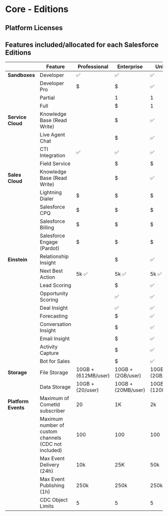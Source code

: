 # Core - Editions

## Platform Licenses

## Features included/allocated for each Salesforce Editions

|| Feature | Professional | Enterprise | Unlimited |
|--|--|--|--|--|
| **Sandboxes**| Developer | ✅| ✅| ✅|
|| Developer Pro | $| $| ✅|
|| Partial || 1| 1| |
|| Full|| $| 1| |
| **Service Cloud**| Knowledge Base (Read Write) || $  | ✅|
|| Live Agent Chat || $| ✅| |
|| CTI Integration | ✅| ✅| ✅|
|| Field Service || $ | $| |
| **Sales Cloud**| Knowledge Base (Read Write) | | $ | ✅ | |
|| Lightning Dialer | $| $| $|
|| Salesforce CPQ | $| $| $|
|| Salesforce Billing | $| $| $|
|| Salesforce Engage (Pardot) | $| $| $|
| **Einstein** | Relationship Insight | | $ | ✅| |
|| Next Best Action | 5k ✅| 5k ✅ |5k ✅ |
|| Lead Scoring || $| ✅| |
|| Opportunity Scoring || ✅ | ✅| |
|| Deal Insight || ✅| ✅| |
|| Forecasting || $ | ✅| |
|| Conversation Insight || $ | ✅| |
|| Email Insight || $| ✅| |
|| Activity Capture || $| ✅| |
|| Bot for Sales || $| ✅| |
| **Storage** | File Storage |10GB + (612MB/user) | 10GB + (2GB/user) | 10GB + (2GB/user)|
| | Data Storage  |10GB + (20/user) | 10GB + (20MB/user) | 10GB + (120MB/user)|
| **Platform Events** | Maximum of CometId subscriber | 20 | 1K | 2k
|| Maximum number of custom channels (CDC not included) | 100 | 100 | 100
|| Max Event Delivery (24h) | 10k | 25K | 50k
|| Max Event Publishing (1h)| 250k | 250k |250k
|| CDC Object Limits | 5 | 5 | 5 

